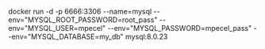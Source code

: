 docker run -d -p 6666:3306 --name=mysql --env="MYSQL_ROOT_PASSWORD=root_pass" --env="MYSQL_USER=mpecel" --env="MYSQL_PASSWORD=mpecel_pass" --env="MYSQL_DATABASE=my_db" mysql:8.0.23              
